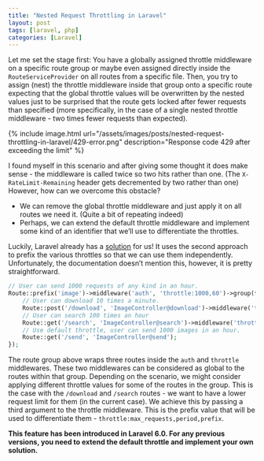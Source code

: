 ```yaml
---
title: "Nested Request Throttling in Laravel"
layout: post
tags: [laravel, php]
categories: [Laravel]
---
```


Let me set the stage first: You have a globally assigned throttle middleware on a specific route group or maybe even assigned directly inside the `RouteServiceProvider` on all routes from a specific file. Then, you try to assign (nest) the throttle middleware inside that group onto a specific route expecting that the global throttle values will be overwritten by the nested values just to be surprised that the route gets locked after fewer requests than specified (more specifically, in the case of a single nested throttle middleware - two times fewer requests than expected).

{% include image.html url="/assets/images/posts/nested-request-throttling-in-laravel/429-error.png" description="Response code 429 after exceeding the limit" %}

I found myself in this scenario and after giving some thought it does make sense - the middleware is called twice so two hits rather than one. (The `X-RateLimit-Remaining` header gets decremented by two rather than one) However, how can we overcome this obstacle?
- We can remove the global throttle middleware and just apply it on all routes we need it. (Quite a bit of repeating indeed)
- Perhaps, we can extend the default throttle middleware and implement some kind of an identifier that we’ll use to differentiate the throttles.

Luckily, Laravel already has a [solution](https://github.com/laravel/framework/pull/28856) for us! It uses the second approach to prefix the various throttles so that we can use them independently. Unfortunately, the documentation doesn’t mention this, however, it is pretty straightforward.

```php
// User can send 1000 requests of any kind in an hour.
Route::prefix('image')->middleware('auth', 'throttle:1000,60')->group(function() {
    // User can download 10 times a minute.
    Route::post('/download', 'ImageController@download')->middleware('throttle:10,1,minute_download');
    // User can search 100 times an hour
    Route::get('/search', 'ImageController@search')->middleware('throttle:100,60,search');
    // Use default throttle, user can send 1000 images in an hour.
    Route::get('/send', 'ImageController@send');
});
```

The route group above wraps three routes inside the `auth` and `throttle` middlewares. These two middlewares can be considered as global to the routes within that group. Depending on the scenario, we might consider applying different throttle values for some of the routes in the group. This is the case with the `/download` and `/search` routes - we want to have a lower request limit for them (in the current case). We achieve this by passing a third argument to the throttle middleware. This is the prefix value that will be used to differentiate them - `throttle:max_requests,period,prefix`.

**This feature has been introduced in Laravel 6.0. For any previous versions, you need to extend the default throttle and implement your own solution.**